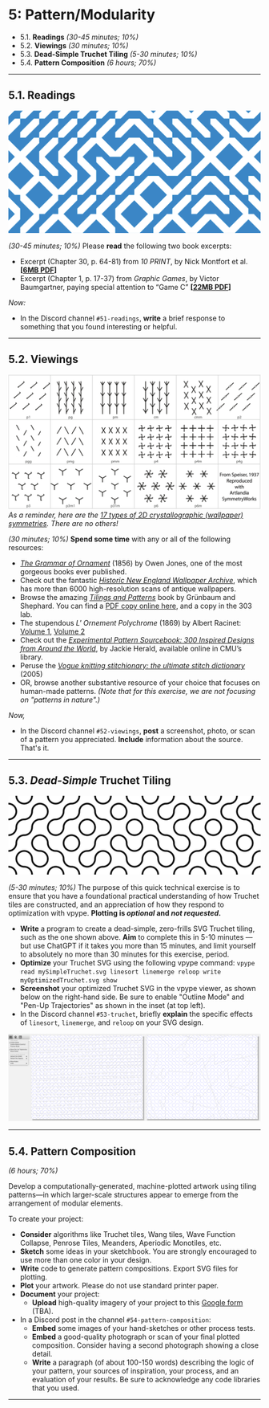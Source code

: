 # 5: Pattern/Modularity

* 5.1. **Readings** *(30-45 minutes; 10%)*
* 5.2. **Viewings** *(30 minutes; 10%)*
* 5.3. **Dead-Simple Truchet Tiling** *(5-30 minutes; 10%)*
* 5.4. **Pattern Composition** *(6 hours; 70%)* 



---

## 5.1. Readings

![10-print.png](img/10-print.png)

*(30-45 minutes; 10%)* Please **read** the following two book excerpts:

* Excerpt (Chapter 30, p. 64-81) from *10 PRINT*, by Nick Montfort et al. **[[6MB PDF](https://github.com/golanlevin/lectures/blob/master/lecture_pattern/img/10_print_excerpt_moln.pdf)]**
* Excerpt (Chapter 1, p. 17-37) from *Graphic Games*, by Victor Baumgartner, paying special attention to “Game C” **[[22MB PDF](https://github.com/golanlevin/lectures/blob/master/lecture_pattern/img/graphic_games_ch1.pdf)]**

*Now:*

* In the Discord channel `#51-readings`, **write** a brief response to something that you found interesting or helpful.

---

## 5.2. Viewings

![17-symmetries.png](img/17-symmetries.png)<br/>*As a reminder, here are the [17 types of 2D crystallographic (wallpaper) symmetries](https://blog.artlandia.com/the-simplest-diagram-of-the-17-symmetry-types-ever/). There are no others!*

*(30 minutes; 10%)* **Spend some time** with any or all of the following resources: 

* [*The Grammar of Ornament*](https://archive.org/details/grammarornament00Jone) (1856) by Owen Jones, one of the most gorgeous books ever published.
* Check out the fantastic [*Historic New England Wallpaper Archive*](https://www.historicnewengland.org/explore/collections-access/wallpaper/), which has more than 6000 high-resolution scans of antique wallpapers.
* Browse the amazing [*Tilings and Patterns*](https://archive.org/details/isbn_0716711931) book by Grünbaum and Shephard. You can find a [PDF copy online here](https://archive.org/details/isbn_0716711931), and a copy in the 303 lab. 
* The stupendous *L' Ornement Polychrome* (1869) by Albert Racinet: [Volume 1](https://archive.org/details/l-ornement-polychrome-cent-planches-en-...-racinet-albert-bpt-6k-1512059w/mode/2up), [Volume 2](https://archive.org/details/l-ornement-polychrome-cent-planches-en-...-racinet-albert-bpt-6k-1512061z/mode/2up)
* Check out the [*Experimental Pattern Sourcebook: 300 Inspired Designs from Around the World*](https://ebookcentral.proquest.com/lib/cm/detail.action?pq-origsite=primo&docID=3399705), by Jackie Herald, available online in CMU’s library.
* Peruse the [*Vogue knitting stitchionary: the ultimate stitch dictionary*](https://archive.org/details/vogueknittingsti0000unse/mode/2up) (2005)
* OR, browse another substantive resource of your choice that focuses on human-made patterns. *(Note that for this exercise, we are not focusing on "patterns in nature".)*

*Now,*

* In the Discord channel `#52-viewings`, **post** a screenshot, photo, or scan of a pattern you appreciated. **Include** information about the source. That's it.  

---

## 5.3. *Dead-Simple* Truchet Tiling

![simple_truchet.png](img/simple_truchet.png)

*(5-30 minutes; 10%)* The purpose of this quick technical exercise is to ensure that you have a foundational practical understanding of how Truchet tiles are constructed, and an appreciation of how they respond to optimization with vpype. **Plotting is *optional* and *not requested*.**

* **Write** a program to create a dead-simple, zero-frills SVG Truchet tiling, such as the one shown above. **Aim** to complete this in 5-10 minutes — but use ChatGPT if it takes you more than 15 minutes, and limit yourself to absolutely no more than 30 minutes for this exercise, period. 
* **Optimize** your Truchet SVG using the following vpype command: `vpype read mySimpleTruchet.svg linesort linemerge reloop write myOptimizedTruchet.svg show`
* **Screenshot** your optimized Truchet SVG in the vpype viewer, as shown below on the right-hand side. Be sure to enable "Outline Mode" and "Pen-Up Trajectories" as shown in the inset (at top left). 
* In the Discord channel `#53-truchet`, briefly **explain** the specific effects of `linesort`, `linemerge`, and `reloop` on your SVG design. 

![truchet-vpype-work.png](img/truchet-vpype-work.png)

---

## 5.4. Pattern Composition

*(6 hours; 70%)* 


Develop a computationally-generated, machine-plotted artwork using tiling patterns—in which larger-scale structures appear to emerge from the arrangement of modular elements.

To create your project:

* **Consider** algorithms like Truchet tiles, Wang tiles, Wave Function Collapse, Penrose Tiles, Meanders, Aperiodic Monotiles, etc.
* **Sketch** some ideas in your sketchbook. You are strongly encouraged to use more than one color in your design.
* **Write** code to generate pattern compositions. Export SVG files for plotting.
* **Plot** your artwork. Please do not use standard printer paper.
* **Document** your project: 
	* **Upload** high-quality imagery of your project to this [Google form]() (TBA). 
* In a Discord post in the channel `#54-pattern-composition`:
	* **Embed** some images of your hand-sketches or other process tests.
	* **Embed** a good-quality photograph or scan of your final plotted composition. Consider having a second photograph showing a close detail.
	* **Write** a paragraph (of about 100-150 words) describing the logic of your pattern, your sources of inspiration, your process, and an evaluation of your results. Be sure to acknowledge any code libraries that you used.

---

<!-- 

* https://blog.garritys.org/2012/01/path-tile-games.html
* https://n-e-r-v-o-u-s.com/blog/?p=9333
* https://www.wired.com/2011/09/tsuro-the-game-of-the-path-is-the-game-for-you/
* https://www.johansivertsen.com/post/monotile/
* https://www.google.com/search?q=einstein+truchet+tiles&sca_esv=4c66011f2d283160&udm=2&biw=1392&bih=887&ei=qBeNaNnfEYmr5NoPhKXssAc&ved=0ahUKEwjZ0-6xruqOAxWJFVkFHYQSG3YQ4dUDCBE&uact=5&oq=einstein+truchet+tiles&gs_lp=EgNpbWciFmVpbnN0ZWluIHRydWNoZXQgdGlsZXNIpxRQoQdYnxFwAngAkAEAmAFHoAGOBKoBATi4AQPIAQD4AQGYAgCgAgCYAwCIBgGSBwCgB-gCsgcAuAcAwgcAyAcA&sclient=img#vhid=GK7Or134-DNyyM&vssid=mosaic

-->

<!-- 
PAST VERSIONS: 
https://courses.ideate.cmu.edu/60-428/f2021/index.html%3Fp=1184.html
-->